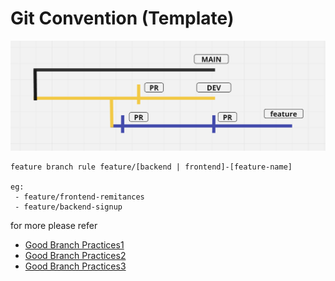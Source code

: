 # Git Convention (Template)

![git branch overview.png](git%20branch%20overview.png)
```
feature branch rule feature/[backend | frontend]-[feature-name]

eg: 
 - feature/frontend-remitances
 - feature/backend-signup

```

for more please refer

- [Good Branch Practices1](https://graphite.dev/guides/git-branch-naming-conventions)
- [Good Branch Practices2](https://phoenixnap.com/kb/git-branch-name-convention)
- [Good Branch Practices3](https://medium.com/@abhay.pixolo/naming-conventions-for-git-branches-a-cheatsheet-8549feca2534)

